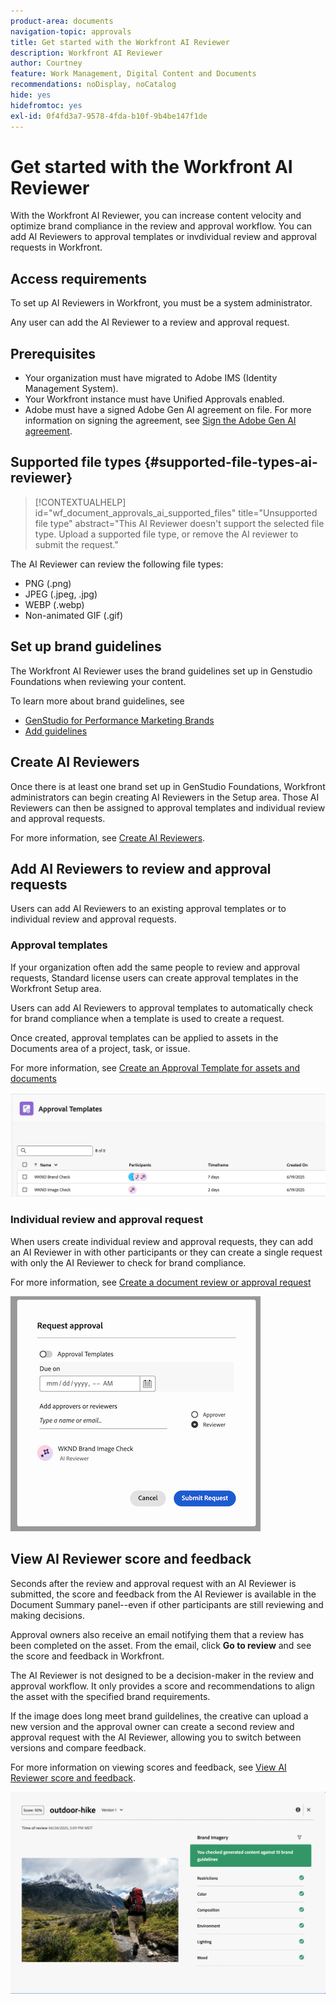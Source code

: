 ```yaml
---
product-area: documents
navigation-topic: approvals
title: Get started with the Workfront AI Reviewer
description: Workfront AI Reviewer
author: Courtney
feature: Work Management, Digital Content and Documents
recommendations: noDisplay, noCatalog
hide: yes
hidefromtoc: yes
exl-id: 0f4fd3a7-9578-4fda-b10f-9b4be147f1de
---
```

# Get started with the Workfront AI Reviewer

With the Workfront AI Reviewer, you can increase content velocity and optimize brand compliance in the review and approval workflow. You can add AI Reviewers to approval templates or invdividual review and approval requests in Workfront. 

## Access requirements

To set up AI Reviewers in Workfront, you must be a system administrator. 

Any user can add the AI Reviewer to a review and approval request.


## Prerequisites 

* Your organization must have migrated to Adobe IMS (Identity Management System).
* Your Workfront instance must have Unified Approvals enabled. 
* Adobe must have a signed Adobe Gen AI agreement on file.
    For more information on signing the agreement, see [Sign the Adobe Gen AI agreement](/help/quicksilver/workfront-basics/ai-assistant/ai-assistant-overview.md#sign-the-adobe-gen-ai-agreement).


## Supported file types {#supported-file-types-ai-reviewer}

>[!CONTEXTUALHELP]
>id="wf_document_approvals_ai_supported_files"
>title="Unsupported file type"
>abstract="This AI Reviewer doesn't support the selected file type. Upload a supported file type, or remove the AI reviewer to submit the request."

The AI Reviewer can review the following file types:

* PNG (.png)
* JPEG (.jpeg, .jpg)
* WEBP (.webp)
* Non-animated GIF (.gif)

## Set up brand guidelines

The Workfront AI Reviewer uses the brand guidelines set up in Genstudio Foundations when reviewing your content. 

To learn more about brand guidelines, see

* [GenStudio for Performance Marketing Brands](https://experienceleague.adobe.com/en/docs/genstudio-for-performance-marketing/user-guide/guidelines/brands)
* [Add guidelines](https://experienceleague.adobe.com/en/docs/genstudio-for-performance-marketing/user-guide/guidelines/add-guidelines)


## Create AI Reviewers

Once there is at least one brand set up in GenStudio Foundations, Workfront administrators can begin creating AI Reviewers in the Setup area. Those AI Reviewers can then be assigned to approval templates and individual review and approval requests.

For more information, see [Create AI Reviewers](/help/quicksilver/review-and-approve-work/document-reviews-and-approvals/set-up-ai-reviewer.md).

## Add AI Reviewers to review and approval requests

Users can add AI Reviewers to an existing approval templates or to individual review and approval requests. 

### Approval templates

If your organization often add the same people to review and approval requests, Standard license users can create approval templates in the Workfront Setup area.

Users can add AI Reviewers to approval templates to automatically check for brand compliance when a template is used to create a request. 

Once created, approval templates can be applied to assets in the Documents area of a project, task, or issue.

For more information, see [Create an Approval Template for assets and documents](/help/quicksilver/review-and-approve-work/document-reviews-and-approvals/manage-document-approvals/create-approval-template.md)

![template list showing AI reviewwers](assets/ai-review-templates.png)

### Individual review and approval request 

When users create individual review and approval requests, they can add an AI Reviewer in with other participants or they can create a single request with only the AI Reviewer to check for brand compliance. 

For more information, see [Create a document review or approval request](/help/quicksilver/review-and-approve-work/document-reviews-and-approvals/manage-document-approvals/create-a-document-approval.md)


![AI reviewer added to individual approval request](assets/ad-ai-reviewer-to-request.png)

## View AI Reviewer score and feedback 

Seconds after the review and approval request with an AI Reviewer is submitted, the score and feedback from the AI Reviewer is available in the Document Summary panel--even if other participants are still reviewing and making decisions. 

Approval owners also receive an email notifying them that a review has been completed on the asset. From the email, click **Go to review** and see the score and feedback in Workfront. 

The AI Reviewer is not designed to be a decision-maker in the review and approval workflow. It only provides a score and recommendations to align the asset with the specified brand requirements. 

If the image does long meet brand guildelines, the creative can upload a new version and the approval owner can create a second review and approval request with the AI Reviewer, allowing you to switch between versions and compare feedback.

For more information on viewing scores and feedback, see [View AI Reviewer score and feedback](/help/quicksilver/review-and-approve-work/document-reviews-and-approvals/view-ai-reviewer-feedback.md).


![AI reviewer feedback](assets/ai-reviewer-feedback.png)


